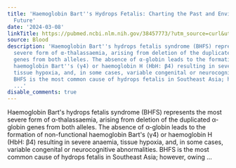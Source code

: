 ```yaml
---
title: 'Haemoglobin Bart''s Hydrops Fetalis: Charting the Past and Envisioning the
  Future'
date: '2024-03-08'
linkTitle: https://pubmed.ncbi.nlm.nih.gov/38457773/?utm_source=curl&utm_medium=rss&utm_campaign=journals&utm_content=7603509&fc=None&ff=20240309170617&v=2.18.0.post9+e462414
source: Blood
description: 'Haemoglobin Bart''s hydrops fetalis syndrome (BHFS) represents the most
  severe form of α-thalassaemia, arising from deletion of the duplicated α-globin
  genes from both alleles. The absence of α-globin leads to the formation of non-functional
  haemoglobin Bart''s (γ4) or haemoglobin H (HbH: β4) resulting in severe anaemia,
  tissue hypoxia, and, in some cases, variable congenital or neurocognitive abnormalities.
  BHFS is the most common cause of hydrops fetalis in Southeast Asia; however, owing
  ...'
disable_comments: true
---
```

Haemoglobin Bart's hydrops fetalis syndrome (BHFS) represents the most severe form of α-thalassaemia, arising from deletion of the duplicated α-globin genes from both alleles. The absence of α-globin leads to the formation of non-functional haemoglobin Bart's (γ4) or haemoglobin H (HbH: β4) resulting in severe anaemia, tissue hypoxia, and, in some cases, variable congenital or neurocognitive abnormalities. BHFS is the most common cause of hydrops fetalis in Southeast Asia; however, owing ...
